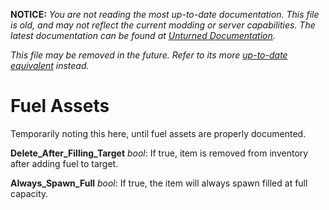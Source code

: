**NOTICE:** *You are not reading the most up-to-date documentation. This file is old, and may not reflect the current modding or server capabilities. The latest documentation can be found at [Unturned Documentation](https://docs.smartlydressedgames.com/).*

*This file may be removed in the future. Refer to its more [up-to-date equivalent](https://docs.smartlydressedgames.com/en/stable/assets/item-asset/fuel-asset.html) instead.*

Fuel Assets
===========

Temporarily noting this here, until fuel assets are properly documented.

**Delete_After_Filling_Target** *bool*: If true, item is removed from inventory after adding fuel to target.

**Always_Spawn_Full** *bool*: If true, the item will always spawn filled at full capacity.
